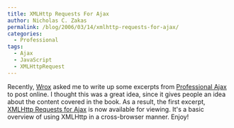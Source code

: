 ```yaml
---
title: XMLHttp Requests For Ajax
author: Nicholas C. Zakas
permalink: /blog/2006/03/14/xmlhttp-requests-for-ajax/
categories:
  - Professional
tags:
  - Ajax
  - JavaScript
  - XMLHttpRequest
---
```

Recently, <a title="Wrox" rel="external" href="http://www.wrox.com">Wrox</a> asked me to write up some excerpts from <a title="Professional Ajax" rel="external" href="http://www.amazon.com/exec/obidos/redirect?link_code=ur2&tag=nczonline-20&camp=1789&creative=9325&path=http%3A%2F%2Fwww.amazon.com%2Fgp%2Fproduct%2F0471777781%2F">Professional Ajax</a> to post online. I thought this was a great idea, since it gives people an idea about the content covered in the book. As a result, the first excerpt, <a title="XMLHttp Requests for Ajax" rel="external" href="http://www.wrox.com/WileyCDA/Section/id-291289.html">XMLHttp Requests for Ajax</a> is now available for viewing. It's a basic overview of using XMLHttp in a cross-browser manner. Enjoy!
